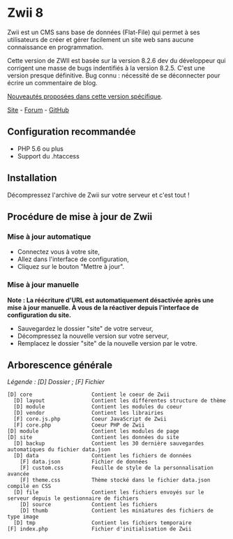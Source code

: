 # Zwii 8

Zwii est un CMS sans base de données (Flat-File) qui permet à ses utilisateurs de créer et gérer facilement un site web sans aucune connaissance en programmation.

Cette version de ZWII est basée sur la version 8.2.6 dev du développeur qui corrigent une masse de bugs indentifiés à la version 8.2.5. C'est une version presque définitive. Bug connu : nécessité de se déconnecter pour écrire un commentaire de blog.

[Nouveautés proposées dans cette version spécifique]( ZwiiCMS-dev827/CHANGES-DEV.MD).

[Site](http://zwiicms.com/) - [Forum](http://forum.zwiicms.com/) - [GitHub](https://github.com/remijean/ZwiiCMS/)

## Configuration recommandée

* PHP 5.6 ou plus
* Support du .htaccess

## Installation

Décompressez l'archive de Zwii sur votre serveur et c'est tout !

## Procédure de mise à jour de Zwii

### Mise à jour automatique

* Connectez vous à votre site,
* Allez dans l'interface de configuration,
* Cliquez sur le bouton "Mettre à jour".

### Mise à jour manuelle

**Note : La réécriture d'URL est automatiquement désactivée après une mise à jour manuelle. À vous de la réactiver depuis l'interface de configuration du site.**

* Sauvegardez le dossier "site" de votre serveur,
* Décompressez la nouvelle version sur votre serveur,
* Remplacez le dossier "site" de la nouvelle version par le votre.

## Arborescence générale

*Légende : [D] Dossier ; [F] Fichier*

```text
[D] core                   Contient le coeur de Zwii
  [D] layout               Contient les différentes structure de thème
  [D] module               Contient les modules du coeur
  [D] vendor               Contient les librairies
  [F] core.js.php          Coeur JavaScript de Zwii
  [F] core.php             Coeur PHP de Zwii
[D] module                 Contient les modules de page
[D] site                   Contient les données du site
  [D] backup               Contient les 30 dernière sauvegardes automatiques du fichier data.json
  [D] data                 Contient les fichiers de données
    [F] data.json          Fichier de données
    [F] custom.css         Feuille de style de la personnalisation avancée
    [F] theme.css          Thème stocké dans le fichier data.json compilé en CSS
  [D] file                 Contient les fichiers envoyés sur le serveur depuis le gestionnaire de fichiers
    [D] source             Contient les fichiers
    [D] thumb              Contient les miniatures des fichiers de type image
  [D] tmp                  Contient les fichiers temporaire
[F] index.php              Fichier d'initialisation de Zwii
```
